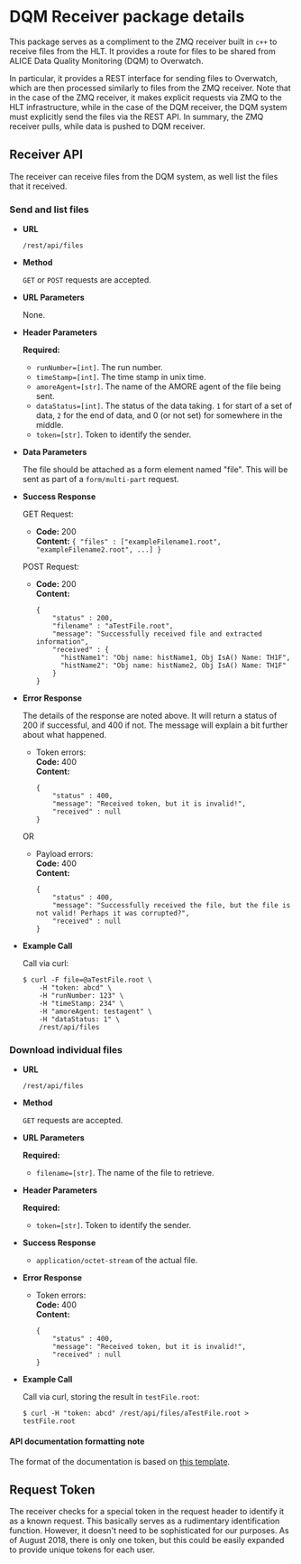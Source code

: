 # DQM Receiver package details

This package serves as a compliment to the ZMQ receiver built in `c++` to receive files from the HLT. It
provides a route for files to be shared from ALICE Data Quality Monitoring (DQM) to Overwatch.

In particular, it provides a REST interface for sending files to Overwatch, which are then processed similarly
to files from the ZMQ receiver. Note that in the case of the ZMQ receiver, it makes explicit requests via ZMQ
to the HLT infrastructure, while in the case of the DQM receiver, the DQM system must explicitly send the
files via the REST API. In summary, the ZMQ receiver pulls, while data is pushed to DQM receiver.

## Receiver API

The receiver can receive files from the DQM system, as well list the files that it received.

### Send and list files

- **URL**

    `/rest/api/files`

- **Method**

    `GET` or `POST` requests are accepted.

- **URL Parameters**

    None.

- **Header Parameters**

    **Required:**

    - `runNumber=[int]`. The run number.
    - `timeStamp=[int]`. The time stamp in unix time.
    - `amoreAgent=[str]`. The name of the AMORE agent of the file being sent.
    - `dataStatus=[int]`. The status of the data taking. `1` for start of a set of data, `2` for the end of data, and 0 (or not set) for somewhere in the middle.
    - `token=[str]`. Token to identify the sender.

- **Data Parameters**

    The file should be attached as a form element named "file". This will be sent as part of a
    `form/multi-part` request.

- **Success Response**

    GET Request:

    - **Code:** 200 <br />
      **Content:** `{ "files" : ["exampleFilename1.root", "exampleFilename2.root", ...] }`

    POST Request:

    - **Code:** 200 <br />
      **Content:**
      ```
      {
          "status" : 200,
          "filename" : "aTestFile.root",
          "message": "Successfully received file and extracted information",
          "received" : {
            "histName1": "Obj name: histName1, Obj IsA() Name: TH1F",
            "histName2": "Obj name: histName2, Obj IsA() Name: TH1F"
          }
      }
      ```

- **Error Response**

    The details of the response are noted above. It will return a status of 200 if successful, and 400 if not. The message will explain a bit further about what happened.

    - Token errors: <br />
      **Code:** 400 <br />
      **Content:**
      ```
      {
          "status" : 400,
          "message": "Received token, but it is invalid!",
          "received" : null
      }
      ```

    OR

    - Payload errors: <br />
      **Code:** 400 <br />
      **Content:**
      ```
      {
          "status" : 400,
          "message": "Successfully received the file, but the file is not valid! Perhaps it was corrupted?",
          "received" : null
      }
      ```

- **Example Call**

    Call via curl:

    ```
    $ curl -F file=@aTestFile.root \
        -H "token: abcd" \
        -H "runNumber: 123" \
        -H "timeStamp: 234" \
        -H "amoreAgent: testagent" \
        -H "dataStatus: 1" \
        /rest/api/files
    ```

### Download individual files

- **URL**

    `/rest/api/files`

- **Method**

    `GET` requests are accepted.

- **URL Parameters**

    **Required:**

    - `filename=[str]`. The name of the file to retrieve.

- **Header Parameters**

    **Required:**

    - `token=[str]`. Token to identify the sender.

- **Success Response**

    - `application/octet-stream` of the actual file.

- **Error Response**

    - Token errors: <br />
      **Code:** 400 <br />
      **Content:**
      ```
      {
          "status" : 400,
          "message": "Received token, but it is invalid!",
          "received" : null
      }
      ```

- **Example Call**

    Call via curl, storing the result in `testFile.root`:

    ```
    $ curl -H "token: abcd" /rest/api/files/aTestFile.root > testFile.root
    ```

#### API documentation formatting note

The format of the documentation is based on [this template](https://bocoup.com/blog/documenting-your-api).

## Request Token

The receiver checks for a special token in the request header to identify it as a known request. This
basically serves as a rudimentary identification function. However, it doesn't need to be sophisticated for
our purposes. As of August 2018, there is only one token, but this could be easily expanded to provide unique
tokens for each user.

